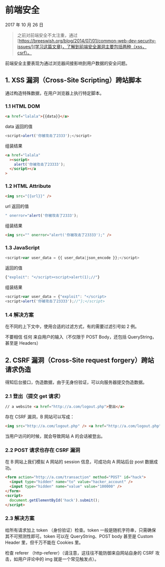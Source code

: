 # 前端安全

2017 年 10 月 26 日

> 之前对前端安全不太注重，通过[https://breeswish.org/blog/2014/07/01/common-web-dev-security-issues/](学习这篇文章)，了解到前端安全漏洞主要包括两种（xss，csrf）。

前端安全主要表现为通过浏览器间接影响到用户数据的安全问题。

## 1. XSS 漏洞（Cross-Site Scripting）跨站脚本

通过构造特殊数据，在用户浏览器上执行特定脚本。

### 1.1 HTML DOM

```html
<a href="lalala">{{data}}</a>
```

data 返回的值

```javascript
<script>alert('你被攻击了2333');</script>
```

组装结果

```html
<a href="lalala"
  ><script>
    alert('你被攻击了23333');
  </script></a
>
```

### 1.2 HTML Attribute

```html
<img src="{{url}}" />
```

url 返回的值

```javascript
" onerror="alert('你被攻击了2333');
```

组装结果

```html
<img src="" onerror="alert('你被攻击了23333');" />
```

### 1.3 JavaScript

```javascript
<script>var user_data = {{ user_data|json_encode }};</script>
```

返回的值

```javascript
{"exploit": "</script><script>alert(1);//"}
```

组装结果

```javascript
<script>var user_data = {"exploit": "</script>
<script>alert('你被攻击了23333');//"};</script>
```

### 1.4 解决方案

在不同的上下文中，使用合适的过滤方式，有的需要过滤引号如 2 例。

不要相信 任何 来自用户的输入（不仅限于 POST Body，还包括 QueryString，甚至是 Headers）

## 2. CSRF 漏洞（Cross-Site request forgery）跨站请求伪造

得知后台接口，伪造数据，由于无身份验证，可以向服务器提交伪造数据。

### 2.1 登出（提交 get 请求）

```html
// a website <a href="http://a.com/logout.php">登出</a>
```

存在 CSRF 漏洞，B 网站可以写成：

```html
<img src="http://a.com/logout.php" /> <a href="http://a.com/logout.php">登出</a>
```

当用户访问的时候，就会导致网站 A 的会话被登出。

### 2.2 POST 请求也存在 CSRF 漏洞

在 B 网站上我们模拟 A 网站的 session 信息，可成功向 A 网站后台 post 数据成功。

```html
<form action="http://a.com/transaction" method="POST" id="hack">
  <input type="hidden" name="to" value="hacker_account" />
  <input type="hidden" name="value" value="100000" />
</form>
<script>
  document.getElementById('hack').submit();
</script>
```

### 2.3 解决方案

给所有请求加上 token （身份验证）检查。token 一般是随机字符串，只需确保其不可预测性即可。token 可以在 QueryString、POST body 甚至是 Custom Header 里，但千万不能在 Cookies 里。

检查 referer （http-referer）（请注意，这往往不能防御来自网站自身的 CSRF 攻击，如用户评论中的 img 就是一个常见触发点）。
